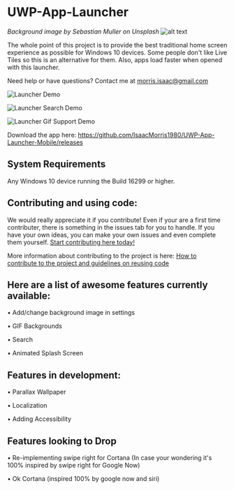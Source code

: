 # UWP-App-Launcher
*Background image by Sebastian Muller on Unsplash*
![alt text](https://github.com/IsaacMorris1980/UWP-App-Launcher-Mobile/blob/oldversion/UWPAppLauncherMonochromeWideBranding.png)
 


The whole point of this project is to provide the best traditional home screen experience as possible for Windows 10 devices. Some people don't like Live Tiles so this is an alternative for them. Also, apps load faster when opened with this launcher.

Need help or have questions? Contact me at morris.isaac@gmail.com

![Launcher Demo](https://github.com/IsaacMorris1980/UWP-App-Launcher-Mobile/blob/oldversion/appLauncherDemo.gif)

![Launcher Search Demo](https://i.imgur.com/A4mPuAv.gif)

![Launcher Gif Support Demo](https://github.com/IsaacMorris1980/UWP-App-Launcher-Mobile/blob/oldversion/appLauncherGIFSupport.gif)

Download the app here: https://github.com/IsaacMorris1980/UWP-App-Launcher-Mobile/releases

## System Requirements
Any Windows 10 device running the Build 16299 or higher.

## Contributing and using code:
We would really appreciate it if you contribute! Even if your are a first time contributer, there is something in the issues tab for you to handle. If you have your own ideas, you can make your own issues and even complete them yourself. 
[Start contributing here today!](https://github.com/IsaacMorris1980/UWP-App-Launcher-Mobile/issues)

More information about contributing to the project is here: [How to contribute to the project and guidelines on reusing code](https://github.com/IsaacMorris1980/UWP-App-Launcher-Mobile/blob/oldversion/CONTRIBUTING.md)


## Here are a list of awesome features currently available:

• Add/change background image in settings

• GIF Backgrounds

• Search

• Animated Splash Screen


## Features in development:
• Parallax Wallpaper

• Localization

• Adding Accessibility


## Features looking to Drop

• Re-implementing swipe right for Cortana (In case your wondering it's 100% inspired by swipe right for Google Now)

• Ok Cortana (inspired 100% by google now and siri)
